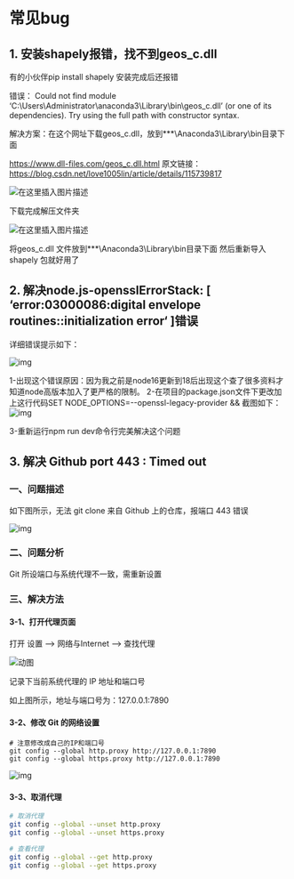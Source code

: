 # 常见bug

## 1. 安装shapely报错，找不到geos_c.dll

有的小伙伴pip install shapely 安装完成后还报错

错误： Could not find module ‘C:\Users\Administrator\anaconda3\Library\bin\geos_c.dll’ (or one of its dependencies). Try using the full path with constructor syntax.

解决方案：在这个网址下载geos_c.dll，放到***\Anaconda3\Library\bin目录下面

https://www.dll-files.com/geos_c.dll.html
原文链接：https://blog.csdn.net/love1005lin/article/details/115739817

![在这里插入图片描述](https://i-blog.csdnimg.cn/blog_migrate/6ed8ba6b551209c8243986acd856069d.png)

下载完成解压文件夹

![在这里插入图片描述](https://i-blog.csdnimg.cn/blog_migrate/37591c879140680cca24ae45cb17f345.png)

将geos_c.dll 文件放到***\Anaconda3\Library\bin目录下面 然后重新导入shapely 包就好用了

## 2. 解决node.js-opensslErrorStack: [ ‘error:03000086:digital envelope routines::initialization error‘ ]错误

详细错误提示如下：

![img](https://i-blog.csdnimg.cn/blog_migrate/64b983f8165f54e306939811841b585f.png)

1-出现这个错误原因：因为我之前是node16更新到18后出现这个查了很多资料才知道node高版本加入了更严格的限制。
2-在项目的package.json文件下更改<scripts>加上这行代码SET NODE_OPTIONS=--openssl-legacy-provider &&
截图如下：
![img](https://i-blog.csdnimg.cn/blog_migrate/895521ba16dac8129e8f9d13621b2df4.png)

3-重新运行npm run dev命令行完美解决这个问题

## 3. 解决 Github port 443 : Timed out

### 一、问题描述

如下图所示，无法 git clone 来自 Github 上的仓库，报端口 443 错误

![img](https://pic1.zhimg.com/v2-3b264466dfeec3e70ff0534c35da18c2_b.jpg)

### 二、问题分析

Git 所设端口与系统代理不一致，需重新设置

### 三、解决方法

#### 3-1、打开代理页面

打开 设置 --> 网络与Internet --> 查找代理

![动图](https://pic2.zhimg.com/v2-baceb7a931e8f13ff5b0956a68955639_b.webp)

记录下当前系统代理的 IP 地址和端口号

如上图所示，地址与端口号为：127.0.0.1:7890

#### 3-2、修改 Git 的网络设置

```
# 注意修改成自己的IP和端口号
git config --global http.proxy http://127.0.0.1:7890 
git config --global https.proxy http://127.0.0.1:7890
```

![img](https://pic2.zhimg.com/v2-32f6f2e6e7ea50f9de6f9aa35bd56dcd_b.jpg)

#### 3-3、取消代理

```bash
# 取消代理
git config --global --unset http.proxy
git config --global --unset https.proxy

# 查看代理
git config --global --get http.proxy
git config --global --get https.proxy
```

